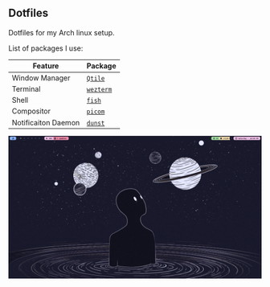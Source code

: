 ## Dotfiles 

Dotfiles for my Arch linux setup.

List of packages I use:

|Feature|Package|
|---|---|
|Window Manager|[`Qtile`](https://github.com/qtile/qtile)|
|Terminal|[`wezterm`](https://github.com/wez/wezterm)|
|Shell|[`fish`](https://github.com/fish-shell/fish-shell)|
|Compositor|[`picom`](https://github.com/jonaburg/picom)|
|Notificaiton Daemon|[`dunst`](https://github.com/dunst-project/dunst)|

<img src="static/1.png" alt="Default Screen" align="center">

